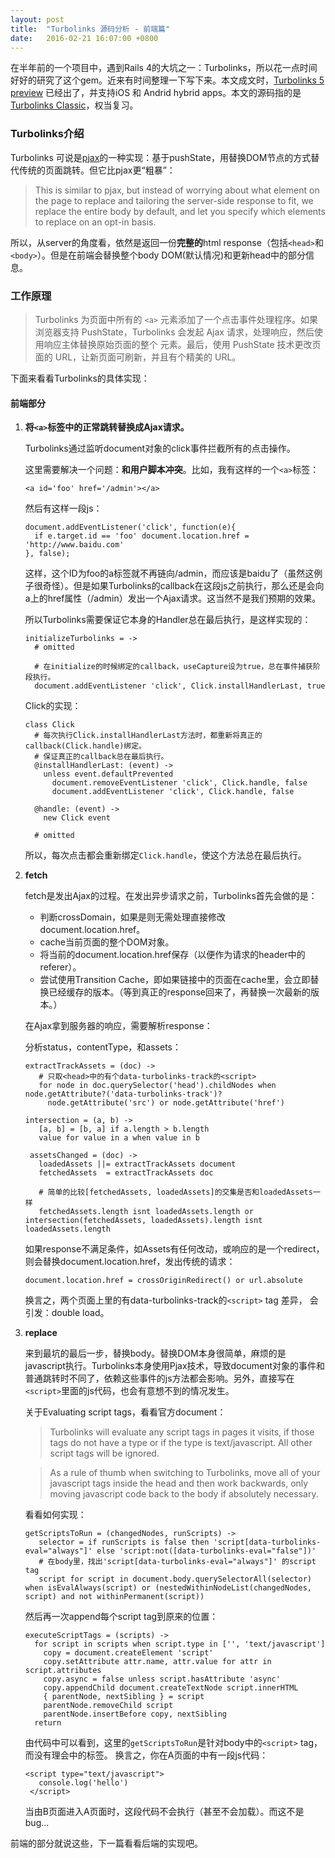```yaml
---
layout: post
title:  "Turbolinks 源码分析 - 前端篇"
date:   2016-02-21 16:07:00 +0800
---
```


在半年前的一个项目中，遇到Rails 4的大坑之一：Turbolinks，所以花一点时间好好的研究了这个gem。近来有时间整理一下写下来。本文成文时，[Turbolinks 5 preview](https://github.com/turbolinks/turbolinks) 已经出了，并支持iOS 和 Andrid hybrid apps。本文的源码指的是[Turbolinks Classic](https://github.com/turbolinks/turbolinks-classic)，权当复习。

### Turbolinks介绍
Turbolinks 可说是[pjax](https://github.com/defunkt/jquery-pjax)的一种实现：基于pushState，用替换DOM节点的方式替代传统的页面跳转。但它比pjax更“粗暴”：

> This is similar to pjax, but instead of worrying about what element on the page to replace and tailoring the server-side response to fit, we replace the entire body by default, and let you specify which elements to replace on an opt-in basis.

所以，从server的角度看，依然是返回一份**完整的**html response（包括`<head>`和`<body>`）。但是在前端会替换整个body DOM(默认情况)和更新head中的部分信息。

### 工作原理

> Turbolinks 为页面中所有的 `<a>` 元素添加了一个点击事件处理程序。如果浏览器支持 PushState，Turbolinks 会发起 Ajax 请求，处理响应，然后使用响应主体替换原始页面的整个 <body> 元素。最后，使用 PushState 技术更改页面的 URL，让新页面可刷新，并且有个精美的 URL。

下面来看看Turbolinks的具体实现：

#### 前端部分

1. **将`<a>`标签中的正常跳转替换成Ajax请求。**

    Turbolinks通过监听document对象的click事件拦截所有的点击操作。

    这里需要解决一个问题：**和用户脚本冲突**。比如，我有这样的一个`<a>`标签：

       <a id='foo' href='/admin'></a>

    然后有这样一段js：

       document.addEventListener('click', function(e){
         if e.target.id == 'foo' document.location.href = 'http://www.baidu.com'
       }, false);

    这样，这个ID为foo的a标签就不再链向/admin，而应该是baidu了（虽然这例子很奇怪）。但是如果Turbolinks的callback在这段js之前执行，那么还是会向a上的href属性（/admin）发出一个Ajax请求。这当然不是我们预期的效果。

    所以Turbolinks需要保证它本身的Handler总在最后执行，是这样实现的：

       initializeTurbolinks = ->
         # omitted

         # 在initialize的时候绑定的callback，useCapture设为true，总在事件捕获阶段执行。
         document.addEventListener 'click', Click.installHandlerLast, true


    Click的实现：

       class Click
         # 每次执行Click.installHandlerLast方法时，都重新将真正的callback(Click.handle)绑定。
         # 保证真正的callback总在最后执行。
         @installHandlerLast: (event) ->
           unless event.defaultPrevented
             document.removeEventListener 'click', Click.handle, false
             document.addEventListener 'click', Click.handle, false

         @handle: (event) ->
           new Click event

         # omitted

    所以，每次点击都会重新绑定`Click.handle`，使这个方法总在最后执行。

2. **fetch**

    fetch是发出Ajax的过程。在发出异步请求之前，Turbolinks首先会做的是：

      - 判断crossDomain，如果是则无需处理直接修改document.location.href。
      - cache当前页面的整个DOM对象。
      - 将当前的document.location.href保存（以便作为请求的header中的referer）。
      - 尝试使用Transition Cache，即如果链接中的页面在cache里，会立即替换已经缓存的版本。（等到真正的response回来了，再替换一次最新的版本。）

    在Ajax拿到服务器的响应，需要解析response：

    分析status，contentType，和assets：

       extractTrackAssets = (doc) ->
          # 只取<head>中的有个data-turbolinks-track的<script>
          for node in doc.querySelector('head').childNodes when node.getAttribute?('data-turbolinks-track')?
            node.getAttribute('src') or node.getAttribute('href')

       intersection = (a, b) ->
          [a, b] = [b, a] if a.length > b.length
          value for value in a when value in b

        assetsChanged = (doc) ->
          loadedAssets ||= extractTrackAssets document
          fetchedAssets  = extractTrackAssets doc

          # 简单的比较[fetchedAssets, loadedAssets]的交集是否和loadedAssets一样
          fetchedAssets.length isnt loadedAssets.length or intersection(fetchedAssets, loadedAssets).length isnt loadedAssets.length

    如果response不满足条件，如Assets有任何改动，或响应的是一个redirect，则会替换document.location.href，发出传统的请求：

       document.location.href = crossOriginRedirect() or url.absolute

    换言之，两个页面上<head>里的有data-turbolinks-track的`<script>` tag 差异， 会引发：double load。

3. **replace**

    来到最坑的最后一步，替换body。替换DOM本身很简单，麻烦的是javascript执行。Turbolinks本身使用Pjax技术，导致document对象的事件和普通跳转时不同了，依赖这些事件的js方法都会影响。另外，直接写在`<script>`里面的js代码，也会有意想不到的情况发生。

    关于Evaluating script tags，看看官方document：

    > Turbolinks will evaluate any script tags in pages it visits, if those tags do not have a type or if the type is text/javascript. All other script tags will be ignored.

    > As a rule of thumb when switching to Turbolinks, move all of your javascript tags inside the head and then work backwards, only moving javascript code back to the body if absolutely necessary.

    看看如何实现：

       getScriptsToRun = (changedNodes, runScripts) ->
          selector = if runScripts is false then 'script[data-turbolinks-eval="always"]' else 'script:not([data-turbolinks-eval="false"])'
          # 在body里，找出'script[data-turbolinks-eval="always"]' 的script tag
          script for script in document.body.querySelectorAll(selector) when isEvalAlways(script) or (nestedWithinNodeList(changedNodes, script) and not withinPermanent(script))


    然后再一次append每个script tag到原来的位置：

       executeScriptTags = (scripts) ->
         for script in scripts when script.type in ['', 'text/javascript']
           copy = document.createElement 'script'
           copy.setAttribute attr.name, attr.value for attr in script.attributes
           copy.async = false unless script.hasAttribute 'async'
           copy.appendChild document.createTextNode script.innerHTML
           { parentNode, nextSibling } = script
           parentNode.removeChild script
           parentNode.insertBefore copy, nextSibling
         return

    由代码中可以看到，这里的`getScriptsToRun`是针对body中的`<script>` tag，而没有理会<head>中的标签。 换言之，你在A页面的<head>中有一段js代码：

       <script type="text/javascript">
          console.log('hello')
        </script>

    当由B页面进入A页面时，这段代码不会执行（甚至不会加载）。而这不是bug...

前端的部分就说这些，下一篇看看后端的实现吧。
